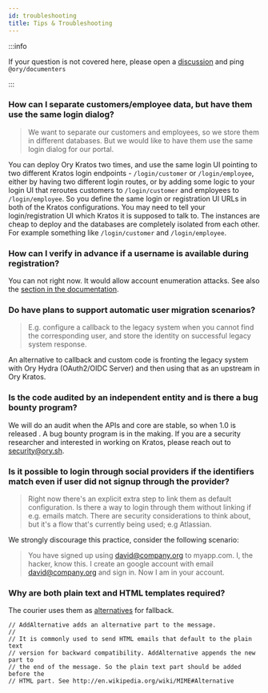 ```yaml
---
id: troubleshooting
title: Tips & Troubleshooting
---
```


:::info

If your question is not covered here, please open a
[discussion](https://github.com/ory/kratos/discussions) and ping
`@ory/documenters`

:::

### How can I separate customers/employee data, but have them use the same login dialog?

> We want to separate our customers and employees, so we store them in different
> databases. But we would like to have them use the same login dialog for our
> portal.

You can deploy Ory Kratos two times, and use the same login UI pointing to two
different Kratos login endpoints - `/login/customer` or `/login/employee`,
either by having two different login routes, or by adding some logic to your
login UI that reroutes customers to `/login/customer` and employees to
`/login/employee`. So you define the same login or registration UI URLs in both
of the Kratos configurations. You may need to tell your login/registration UI
which Kratos it is supposed to talk to. The instances are cheap to deploy and
the databases are completely isolated from each other. For example something
like `/login/customer` and `/login/employee`.

### How can I verify in advance if a username is available during registration?

You can not right now. It would allow account enumeration attacks. See also the
[section in the documentation](https://www.ory.sh/kratos/docs/concepts/security/#account-enumeration).

### Do have plans to support automatic user migration scenarios?

> E.g. configure a callback to the legacy system when you cannot find the
> corresponding user, and store the identity on successful legacy system
> response.

An alternative to callback and custom code is fronting the legacy system with
Ory Hydra (OAuth2/OIDC Server) and then using that as an upstream in Ory Kratos.

### Is the code audited by an independent entity and is there a bug bounty program?

We will do an audit when the APIs and core are stable, so when 1.0 is released .
A bug bounty program is in the making. If you are a security researcher and
interested in working on Kratos, please reach out to
[security@ory.sh](mailto:security@ory.sh).

### Is it possible to login through social providers if the identifiers match even if user did not signup through the provider?

> Right now there's an explicit extra step to link them as default
> configuration. Is there a way to login through them without linking if e.g.
> emails match. There are security considerations to think about, but it's a
> flow that's currently being used; e.g Atlassian.

We strongly discourage this practice, consider the following scenario:

> You have signed up using david@company.org to myapp.com. I, the hacker, know
> this. I create an google account with email david@company.org and sign in. Now
> I am in your account.

### Why are both plain text and HTML templates required?

The courier uses them as
[alternatives](https://github.com/ory/kratos/blob/master/courier/courier.go#L205)
for fallback.

```
// AddAlternative adds an alternative part to the message.
//
// It is commonly used to send HTML emails that default to the plain text
// version for backward compatibility. AddAlternative appends the new part to
// the end of the message. So the plain text part should be added before the
// HTML part. See http://en.wikipedia.org/wiki/MIME#Alternative
```
